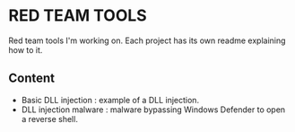 # RED TEAM TOOLS

Red team tools I'm working on. Each project has its own readme explaining how to it.

## Content

- Basic DLL injection : example of a DLL injection.
- DLL injection malware : malware bypassing Windows Defender to open a reverse shell.
